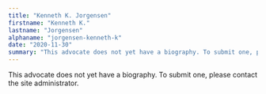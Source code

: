 ```yaml
---
title: "Kenneth K. Jorgensen"
firstname: "Kenneth K."
lastname: "Jorgensen"
alphaname: "jorgensen-kenneth-k"
date: "2020-11-30"
summary: "This advocate does not yet have a biography. To submit one, please contact the site administrator."
---
```

This advocate does not yet have a biography. To submit one, please contact the site administrator.

